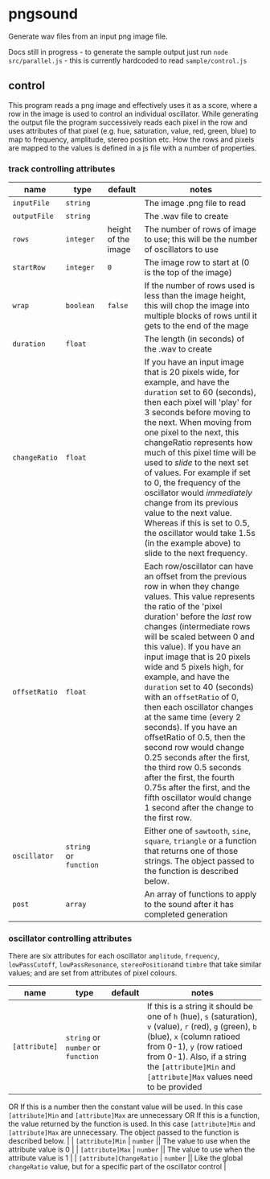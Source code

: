 # pngsound

Generate wav files from an input png image file.

Docs still in progress - to generate the sample output just run `node src/parallel.js` - this is currently hardcoded to read `sample/control.js`

## control

This program reads a png image and effectively uses it as a score, where a row in the image is used to control an individual oscillator. While generating the output file the program successively reads each pixel in the row and uses attributes of that pixel (e.g. hue, saturation, value, red, green, blue) to map to frequency, amplitude, stereo position etc.  How the rows and pixels are mapped to the values is defined in a js file with a number of properties.

### track controlling attributes

| name | type | default | notes |
| ---- | ---- | ------- | ----- |
| `inputFile` | `string` || The image .png file to read |
| `outputFile` | `string` || The .wav file to create |
| `rows` | `integer` | height of the image | The number of rows of image to use; this will be the number of oscillators to use |
| `startRow` | `integer` | `0` | The image row to start at (0 is the top of the image) |
| `wrap` | `boolean` | `false` | If the number of rows used is less than the image height, this will chop the image into multiple blocks of rows until it gets to the end of the mage |
| `duration` | `float` || The length (in seconds) of the .wav to create |
| `changeRatio` | `float` || If you have an input image that is 20 pixels wide, for example, and have the `duration` set to 60 (seconds), then each pixel will 'play' for 3 seconds before moving to the next. When moving from one pixel to the next, this changeRatio represents how much of this pixel time will be used to _slide_ to the next set of values. For example if set to 0, the frequency of the oscillator would _immediately_ change from its previous value to the next value. Whereas if this is set to 0.5, the oscillator would take 1.5s (in the example above) to slide to the next frequency.
| `offsetRatio` | `float` || Each row/oscillator can have an offset from the previous row in when they change values. This value represents the ratio of the 'pixel duration' before the _last_ row changes (intermediate rows will be scaled between 0 and this value). If you have an input image that is 20 pixels wide and 5 pixels high, for example, and have the `duration` set to 40 (seconds) with an `offsetRatio` of 0, then each oscillator changes at the same time (every 2 seconds). If you have an offsetRatio of 0.5, then the second row would change 0.25 seconds after the first, the third row 0.5 seconds after the first, the fourth 0.75s after the first, and the fifth oscillator would change 1 second after the change to the first row. |
| `oscillator` | `string` or `function` || Either one of `sawtooth`, `sine`, `square`, `triangle` or a function that returns one of those strings. The object passed to the function is described below. |
| `post` | `array` || An array of functions to apply to the sound after it has completed generation |

### oscillator controlling attributes

There are six attributes for each oscillator `amplitude`, `frequency`, `lowPassCutoff`, `lowPassResonance`, `stereoPosition`and `timbre` that take similar values; and are set from attributes of pixel colours.

| name | type | default | notes |
| ---- | ---- | ------- | ----- |
| `[attribute]` | `string` or `number` or `function` || If this is a string it should be one of `h` (hue), `s` (saturation), `v` (value), `r` (red), `g` (green), `b` (blue), `x` (column ratioed from 0-1), `y` (row ratioed from 0-1). Also, if a string the `[attribute]Min` and `[attribute]Max` values need to be provided
OR
If this is a number then the constant value will be used. In this case `[attribute]Min` and `[attribute]Max` are unnecessary
OR
If this is a function, the value returned by the function is used. In this case `[attribute]Min` and `[attribute]Max` are unnecessary. The object passed to the function is described below. |
| `[attribute]Min` | `number` || The value to use when the attribute value is 0 |
| `[attribute]Max` | `number` || The value to use when the attribute value is 1 |
| `[attribute]ChangeRatio` | `number` || Like the global `changeRatio` value, but for a specific part of the oscillator control |
